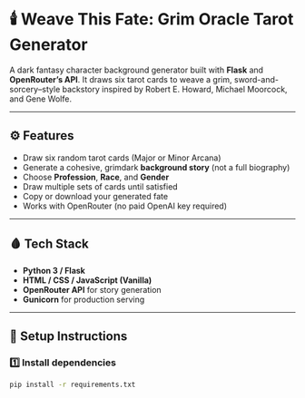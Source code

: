 # 🕯️ Weave This Fate: Grim Oracle Tarot Generator

A dark fantasy character background generator built with **Flask** and **OpenRouter’s API**.
It draws six tarot cards to weave a grim, sword-and-sorcery–style backstory inspired by Robert E. Howard, Michael Moorcock, and Gene Wolfe.

---

## ⚙️ Features

- Draw six random tarot cards (Major or Minor Arcana)
- Generate a cohesive, grimdark **background story** (not a full biography)
- Choose **Profession**, **Race**, and **Gender**
- Draw multiple sets of cards until satisfied
- Copy or download your generated fate
- Works with OpenRouter (no paid OpenAI key required)

---

## 🩸 Tech Stack

- **Python 3 / Flask**
- **HTML / CSS / JavaScript (Vanilla)**
- **OpenRouter API** for story generation
- **Gunicorn** for production serving

---

## 🧰 Setup Instructions

### 1️⃣ Install dependencies
```bash
pip install -r requirements.txt
